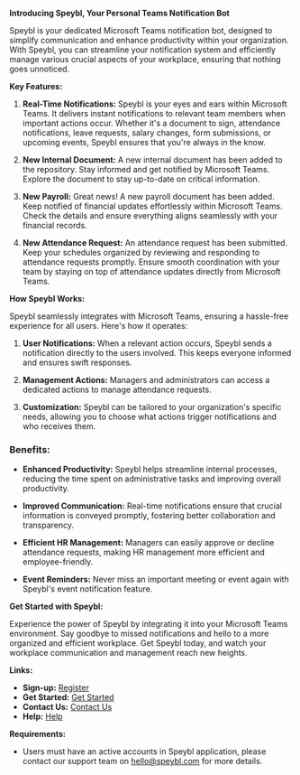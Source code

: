 **Introducing Speybl, Your Personal Teams Notification Bot**

Speybl is your dedicated Microsoft Teams notification bot, designed to simplify communication and enhance productivity within your organization. With Speybl, you can streamline your notification system and efficiently manage various crucial aspects of your workplace, ensuring that nothing goes unnoticed.

**Key Features:**

1. **Real-Time Notifications:** Speybl is your eyes and ears within Microsoft Teams. It delivers instant notifications to relevant team members when important actions occur. Whether it's a document to sign, attendance notifications, leave requests, salary changes, form submissions, or upcoming events, Speybl ensures that you're always in the know.

2. **New Internal Document:** A new internal document has been added to the repository. Stay informed and get notified by Microsoft Teams. Explore the document to stay up-to-date on critical information.

3. **New Payroll:** Great news! A new payroll document has been added. Keep notified of financial updates effortlessly within Microsoft Teams. Check the details and ensure everything aligns seamlessly with your financial records.

4. **New Attendance Request:** An attendance request has been submitted. Keep your schedules organized by reviewing and responding to attendance requests promptly. Ensure smooth coordination with your team by staying on top of attendance updates directly from Microsoft Teams.

**How Speybl Works:**

Speybl seamlessly integrates with Microsoft Teams, ensuring a hassle-free experience for all users. Here's how it operates:

1. **User Notifications:** When a relevant action occurs, Speybl sends a notification directly to the users involved. This keeps everyone informed and ensures swift responses.

2. **Management Actions:** Managers and administrators can access a dedicated actions to manage attendance requests.

3. **Customization:** Speybl can be tailored to your organization's specific needs, allowing you to choose what actions trigger notifications and who receives them.

### Benefits:

- **Enhanced Productivity:** Speybl helps streamline internal processes, reducing the time spent on administrative tasks and improving overall productivity.

- **Improved Communication:** Real-time notifications ensure that crucial information is conveyed promptly, fostering better collaboration and transparency.

- **Efficient HR Management:** Managers can easily approve or decline attendance requests, making HR management more efficient and employee-friendly.

- **Event Reminders:** Never miss an important meeting or event again with Speybl's event notification feature.

**Get Started with Speybl:**

Experience the power of Speybl by integrating it into your Microsoft Teams environment. Say goodbye to missed notifications and hello to a more organized and efficient workplace. Get Speybl today, and watch your workplace communication and management reach new heights.

**Links:**
- **Sign-up:** [Register](https://app.speybl.com/auth/register)
- **Get Started:** [Get Started](https://docs.speybl.com/en/manual/get-started-162)
- **Contact Us:** [Contact Us](https://www.speybl.com/contact)
- **Help:** [Help](https://docs.speybl.com/en)

**Requirements:**
- Users must have an active accounts in Speybl application, please contact our support team on [hello@speybl.com](mailto:hello@speybl.com) for more details.
